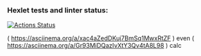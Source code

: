 ### Hexlet tests and linter status:
[![Actions Status](https://github.com/Shamatarev/frontend-project-44/workflows/hexlet-check/badge.svg)](https://github.com/Shamatarev/frontend-project-44/actions)

( https://asciinema.org/a/xac4aZedDKuj7BmSq1MwxRtZF ) even
( https://asciinema.org/a/Gr93MiDQazIvXtY3Qv4tA8L98 ) calc
